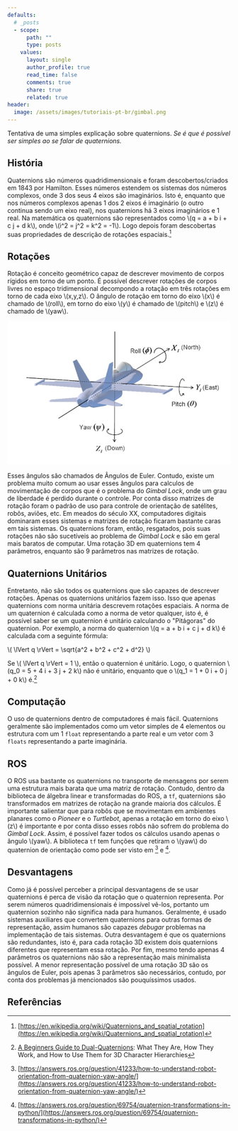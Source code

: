 ```yaml
---
defaults:
  # _posts
  - scope:
      path: ""
      type: posts
    values:
      layout: single
      author_profile: true
      read_time: false
      comments: true
      share: true
      related: true
header:
  image: /assets/images/tutoriais-pt-br/gimbal.png
---
```


Tentativa de uma simples explicação sobre quaternions. *Se é que é possível ser simples ao se falar de quaternions.*

História
--------

Quaternions são números quadridimensionais e foram descobertos/criados em 1843 por Hamilton.
Esses números estendem os sistemas dos números complexos, onde 3 dos seus 4 eixos são imaginários.
Isto é, enquanto que nos números complexos apenas 1 dos 2 eixos é imaginário (o outro continua sendo um eixo real), nos quaternions há 3 eixos imaginários e 1 real.
Na matemática os quaternions são representados como \\(q = a + b i + c j + d k\\), onde \\(i^2 = j^2 = k^2 = -1\\).
Logo depois foram descobertas suas propriedades de descrição de rotações espaciais.[^WKP_QUAT_ROT]

Rotações
--------

Rotação é conceito geométrico capaz de descrever movimento de corpos rígidos em torno de um ponto.
É possível descrever rotações de corpos livres no espaço tridimensional decompondo a rotação em três rotações em torno de cada eixo \\(x,y,z\\).
O ângulo de rotação em torno do eixo \\(x\\) é chamado de \\(roll\\), em torno do eixo \\(y\\) é chamado de \\(pitch\\) e \\(z\\) é chamado de \\(yaw\\).

<p align="center">
  <img src="/assets/images/tutoriais-pt-br/rollpitchyaw.png" width="730" />
</p>

Esses ângulos são chamados de Ângulos de Euler.
Contudo, existe um problema muito comum ao usar esses ângulos para calculos de movimentação de corpos que é o problema do *Gimbal Lock*, onde um grau de liberdade é perdido durante o controle.
Por conta disso matrizes de rotação foram o padrão de uso para controle de orientação de satélites, robôs, aviões, etc.
Em meados do século XX, computadores digitais dominaram esses sistemas e matrizes de rotação ficaram bastante caras em tais sistemas.
Os quaternions foram, então, resgatados, pois suas rotações não são sucetíveis ao problema de *Gimbal Lock* e são em geral mais baratos de computar.
Uma rotação 3D em quaternions tem 4 parâmetros, enquanto são 9 parâmetros nas matrizes de rotação.

Quaternions Unitários
---------------------

Entretanto, não são todos os quaternions que são capazes de descrever rotações.
Apenas os quaternions unitários fazem isso.
Isso que apenas quaternions com norma unitária descrevem rotações espaciais.
A norma de um quaternion é calculada como a norma de vetor qualquer, isto é, é possível saber se um quaternion é unitário calculando o "Pitágoras" do quaternion.
Por exemplo, a norma do quaternion \\(q = a + b i + c j + d k\\) é calculada com a seguinte fórmula:

\\( \lVert q \rVert = \sqrt{a^2 + b^2 + c^2 + d^2} \\)

Se \\( \lVert q \rVert = 1 \\), então o quaternion é unitário.
Logo, o quaternion \\(q_0 = 5 + 4 i + 3 j + 2 k\\) não é unitário, enquanto que o \\(q_1 = 1 + 0 i + 0 j + 0 k\\) é.[^BGN_DUAL_QUAT]

Computação
----------

O uso de quaternions dentro de computadores é mais fácil.
Quaternions geralmente são implementados como um vetor simples de 4 elementos ou estrutura com um 1 `float` representando a parte real e um vetor com 3 `floats` representando a parte imaginária.

ROS
---

O ROS usa bastante os quaternions no transporte de mensagens por serem uma estrutura mais barata que uma matriz de rotação.
Contudo, dentro da biblioteca de álgebra linear e transformadas do ROS, a `tf`, quaternions são transformados em matrizes de rotação na grande maioria dos cálculos.
É importante salientar que para robôs que se movimentam em ambientes planares como o *Pioneer* e o *Turtlebot*, apenas a rotação em torno do eixo \\(z\\) é importante e por conta disso esses robôs não sofrem do problema do *Gimbal Lock*.
Assim, é possível fazer todos os cálculos usando apenas o ângulo \\(yaw\\).
A biblioteca `tf` tem funções que retiram o \\(yaw\\) do quaternion de orientação como pode ser visto em [^CPP_TF_YAW] e [^PYTHON_TF_YAW].

Desvantagens
------------

Como já é possível perceber a principal desvantagens de se usar quaternions é perca de visão da rotação que o quaternion representa.
Por serem números quadridimensionais é impossível vê-los, portanto um quaternion sozinho não significa nada para humanos.
Geralmente, é usado sistemas auxiliares que convertem quaternions para outras formas de representação, assim humanos são capazes *debugar* problemas na implementação de tais sistemas.
Outra desvantagem é que os quaternions são redundantes, isto é, para cada rotação 3D existem dois quaternions diferentes que representam essa rotação.
Por fim, mesmo tendo apenas 4 parâmetros os quaternions não são a representação mais minimalista possível.
A menor representação possível de uma rotação 3D são os ângulos de Euler, pois apenas 3 parâmetros são necessários, contudo, por conta dos problemas já mencionados são pouquíssimos usados.


Referências
-----------

[^WKP_QUAT_ROT]: [https://en.wikipedia.org/wiki/Quaternions_and_spatial_rotation](https://en.wikipedia.org/wiki/Quaternions_and_spatial_rotation)
[^BGN_DUAL_QUAT]: [A Beginners Guide to Dual-Quaternions](http://wscg.zcu.cz/wscg2012/short/A29-full.pdf): What They Are, How They Work, and How to Use Them for 3D Character Hierarchies 
[^CPP_TF_YAW]: [https://answers.ros.org/question/41233/how-to-understand-robot-orientation-from-quaternion-yaw-angle/](https://answers.ros.org/question/41233/how-to-understand-robot-orientation-from-quaternion-yaw-angle/)
[^PYTHON_TF_YAW]: [https://answers.ros.org/question/69754/quaternion-transformations-in-python/](https://answers.ros.org/question/69754/quaternion-transformations-in-python/)
